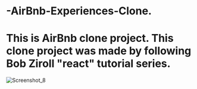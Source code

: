 # -AirBnb-Experiences-Clone.

# This is AirBnb clone project. This clone project was made by following Bob Ziroll "react" tutorial series.

![Screenshot_8](https://user-images.githubusercontent.com/101234161/161310340-eeaac6c1-5c97-45f8-98e8-f839a8f1fee2.png)
